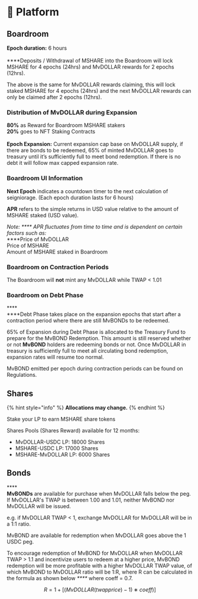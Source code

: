 # 💠 Platform

## Boardroom

**Epoch duration:** 6 hours\
\
****Deposits / Withdrawal of MSHARE into the Boardroom will lock MSHARE for 4 epochs (24hrs) and MvDOLLAR rewards for 2 epochs (12hrs).&#x20;

The above is the same for MvDOLLAR rewards claiming, this will lock staked MSHARE for 4 epochs (24hrs) and the next MvDOLLAR rewards can only be claimed after 2 epochs (12hrs).

### Distribution of MvDOLLAR  during Expansion

**80%** as Reward for Boardroom MSHARE stakers\
**20%** goes to NFT Staking Contracts\
\
**Epoch Expansion:** Current expansion cap base on MvDOLLAR supply, if there are bonds to be redeemed, 65% of minted MvDOLLAR goes to treasury until it’s sufficiently full to meet bond redemption. If there is no debt it will follow max capped expansion rate.

### Boardroom **UI Information**

**Next Epoch** indicates a countdown timer to the next calculation of seigniorage. (Each epoch duration lasts for 6 hours)                                                                                                              &#x20;

**APR** refers to the simple returns in USD value relative to the amount of MSHARE staked (USD value).

_Note: **** APR fluctuates from time to time and is dependent on certain factors such as:_\
****Price of MvDOLLAR\
Price of MSHARE \
Amount of MSHARE staked in Boardroom

### Boardroom **on Contraction Periods**

The Boardroom will **not** mint any MvDOLLAR while TWAP < 1.01

### Boardroom **on Debt Phase**

****\
****Debt Phase takes place on the expansion epochs that start after a contraction period where there are still MvBONDs to be redeemed.

65% of Expansion during Debt Phase is allocated to the Treasury Fund to prepare for the MvBOND Redemption. This amount is still reserved whether or not **MvBOND** holders are redeeming bonds or not. Once MvDOLLAR in treasury is sufficiently full to meet all circulating bond redemption, expansion rates will resume too normal.

MvBOND emitted per epoch during contraction periods can be found on Regulations.

## **Shares**&#x20;

{% hint style="info" %}
**Allocations may change.**
{% endhint %}

Stake your LP to earn MSHARE share tokens

Shares Pools (Shares Reward) available for 12 months:                                                                                                                                                                 &#x20;

* MvDOLLAR-USDC LP: 18000 Shares
* MSHARE-USDC LP: 17000 Shares
* MSHARE-MvDOLLAR LP: 6000 Shares

## **Bonds**

****\
**MvBONDs** are available for purchase when MvDOLLAR falls below the peg. If MvDOLLAR's TWAP is between 1.00 and 1.01, neither MvBOND nor MvDOLLAR will be issued.

e.g. if MvDOLLAR TWAP < 1, exchange MvDOLLAR for MvDOLLAR will be in a 1:1 ratio.

MvBOND are available for redemption when MvDOLLAR goes above the 1 USDC peg.

To encourage redemption of MvBOND for MvDOLLAR when MvDOLLAR TWAP > 1.1 and incentivize users to redeem at a higher price, MvBOND redemption will be more profitable with a higher MvDOLLAR TWAP value, of which MvBOND to MvDOLLAR ratio will be 1:R, where R can be calculated in the formula as shown below _****_ where coeff = 0.7.

$$
R=1+[(MvDOLLAR(​twapprice)−1)∗coeff)]
$$
